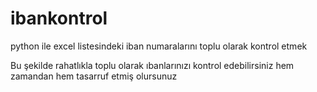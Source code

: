 # ibankontrol
python ile excel listesindeki iban numaralarını toplu olarak kontrol etmek

Bu şekilde rahatlıkla toplu olarak ıbanlarınızı kontrol edebilirsiniz hem zamandan hem tasarruf etmiş olursunuz
